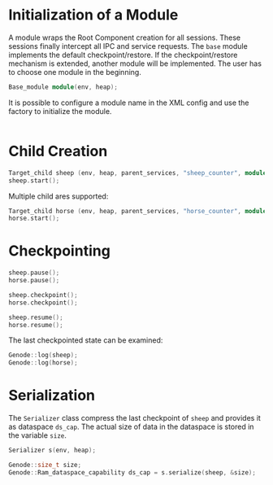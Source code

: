 # Initialization of a Module

A module wraps the Root Component creation for all sessions. These sessions
finally intercept all IPC and service requests. The `base` module implements the
default checkpoint/restore. If the checkpoint/restore mechanism is extended,
another module will be implemented. The user has to choose one module in the
beginning.

```C++
Base_module module(env, heap);
```

It is possible to configure a module name in the XML config and use the factory
to initialize the module.

```C++
```



# Child Creation

```C++
Target_child sheep (env, heap, parent_services, "sheep_counter", module);
sheep.start();

```

Multiple child ares supported:

```C++
Target_child horse (env, heap, parent_services, "horse_counter", module);
horse.start();
```


# Checkpointing

```C++
sheep.pause();
horse.pause();

sheep.checkpoint();
horse.checkpoint();

sheep.resume();
horse.resume();
```

The last checkpointed state can be examined:

```C++
Genode::log(sheep);
Genode::log(horse);
```

# Serialization

The `Serializer` class compress the last checkpoint of `sheep` and provides it
as dataspace `ds_cap`. The actual size of data in the dataspace is stored in the
variable `size`. 

```C++
Serializer s(env, heap);

Genode::size_t size;
Genode::Ram_dataspace_capability ds_cap = s.serialize(sheep, &size);
```

